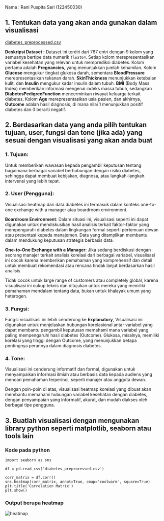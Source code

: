Nama : Rani Puspita Sari (122450030)

## 1. Tentukan data yang akan anda gunakan dalam visualisasi
[diabetes_preprocessed.csv](https://github.com/user-attachments/files/17175804/diabetes_preprocessed.csv)

**Deskripsi Dataset :**
Dataset ini terdiri dari 767 entri dengan 9 kolom yang semuanya bertipe data numerik `float64`. Setiap kolom merepresentasikan variabel kesehatan yang relevan untuk memprediksi diabetes. Kolom pertama adalah **Pregnancies**, yang menunjukkan jumlah kehamilan. Kolom **Glucose** mengukur tingkat glukosa darah, sementara **BloodPressure** merepresentasikan tekanan darah. **SkinThickness** menunjukkan ketebalan kulit, dan **Insulin** mengukur kadar insulin dalam tubuh. **BMI** (Body Mass Index) memberikan informasi mengenai indeks massa tubuh, sedangkan **DiabetesPedigreeFunction** mencerminkan riwayat keluarga terkait diabetes. Kolom **Age** merepresentasikan usia pasien, dan akhirnya, **Outcome** adalah hasil diagnosis, di mana nilai 1 menunjukkan positif diabetes dan 0 berarti negatif.

## 2. Berdasarkan data yang anda pilih tentukan tujuan, user, fungsi dan tone (jika ada) yang sesuai dengan visualisasi yang akan anda buat

### 1. **Tujuan**:
Untuk memberikan wawasan kepada pengambil keputusan tentang bagaimana berbagai variabel berhubungan dengan risiko diabetes, sehingga dapat membuat kebijakan, diagnosa, atau langkah-langkah intervensi yang lebih tepat.

### 2. **User (Pengguna)**:
Visualisasi heatmap dari data diabetes ini termasuk dalam konteks one-to-one exchange with a manager atau boardroom environment.

**Boardroom Environment**: Dalam situasi ini, visualisasi seperti ini dapat digunakan untuk mendiskusikan hasil analisis terkait faktor-faktor yang mempengaruhi diabetes dalam lingkungan formal seperti pertemuan dewan atau presentasi kepada manajemen. Data yang ditampilkan membantu dalam mendukung keputusan strategis berbasis data.

**One-to-One Exchange with a Manager**: Jika sedang berdiskusi dengan seorang manajer terkait analisis korelasi dari berbagai variabel, visualisasi ini cocok karena memberikan pemahaman yang komprehensif dan detail untuk membuat rekomendasi atau rencana tindak lanjut berdasarkan hasil analisis.

Tidak cocok untuk large range of customers atau completely global, karena visualisasi ini cukup teknis dan ditujukan untuk mereka yang memiliki pemahaman mendalam tentang data, bukan untuk khalayak umum yang heterogen.

### 3. **Fungsi**:
Fungsi visualisasi ini lebih cenderung ke **Explanatory**,  Visualisasi ini digunakan untuk menjelaskan hubungan korelasional antar variabel yang dapat membantu pengambil keputusan memahami mana variabel yang paling mempengaruhi hasil diabetes (Outcome). Glukosa, misalnya, memiliki korelasi yang tinggi dengan Outcome, yang menunjukkan betapa pentingnya perannya dalam diagnosis diabetes.

### 4. **Tone**:
Visualisasi ini cenderung informatif dan formal, digunakan untuk menyampaikan informasi ilmiah atau berbasis data kepada audiens yang mencari pemahaman terperinci, seperti manajer atau anggota dewan.

Dengan poin-poin di atas, visualisasi heatmap korelasi yang dibuat akan membantu memahami hubungan variabel kesehatan dengan diabetes, dengan penyampaian yang informatif, akurat, dan mudah diakses oleh berbagai tipe pengguna.

## 3. Buatlah visualisasi dengan mengunakan library python seperti matplotlib, seaborn atau tools lain

### Kode pada python
``` import pandas as pd
import seaborn as sns

df = pd.read_csv('diabetes_preprocessed.csv')

corr_matrix = df.corr()
sns.heatmap(corr_matrix, annot=True, cmap='coolwarm', square=True)
plt.title('Correlation Matrix')
plt.show()
```

### Output berupa heatmap
![heatmap](https://github.com/user-attachments/assets/6d7b0b80-4095-4a45-99ff-e055919df28a)
